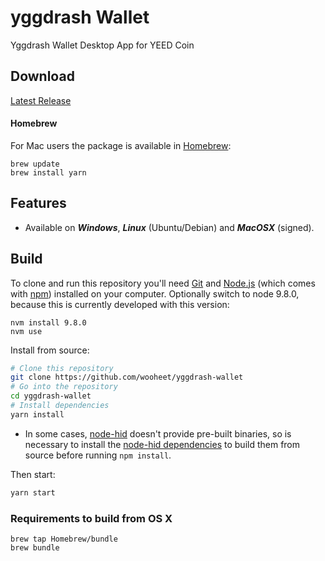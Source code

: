 # yggdrash Wallet
Yggdrash Wallet Desktop App for YEED Coin

## Download
[Latest Release]()


#### Homebrew
For Mac users the package is available in [Homebrew](https://brew.sh/):

```
brew update
brew install yarn
```

## Features
* Available on ***Windows***, ***Linux*** (Ubuntu/Debian) and ***MacOSX*** (signed).


## Build

To clone and run this repository you'll need [Git](https://git-scm.com) and [Node.js](https://nodejs.org/en/download/) (which comes with [npm](http://npmjs.com)) installed on your computer. Optionally switch to node 9.8.0, because this is currently developed with this version:
```
nvm install 9.8.0
nvm use
```

Install from source:
```bash
# Clone this repository
git clone https://github.com/wooheet/yggdrash-wallet
# Go into the repository
cd yggdrash-wallet
# Install dependencies
yarn install
```

* In some cases, [node-hid](https://github.com/node-hid/node-hid) doesn't provide pre-built binaries, so is necessary to install the [node-hid dependencies](https://github.com/node-hid/node-hid#compiling-from-source) to build them from source before running `npm install`.

Then start:
```bash
yarn start
```

### Requirements to build from OS X

```
brew tap Homebrew/bundle
brew bundle
```
